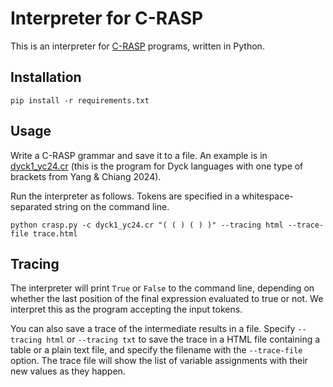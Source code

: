 # Interpreter for C-RASP

This is an interpreter for [C-RASP](https://arxiv.org/abs/2404.04393) programs, written in Python.

## Installation

```
pip install -r requirements.txt
```

## Usage

Write a C-RASP grammar and save it to a file. An example is in [dyck1_yc24.cr](https://github.com/coli-saar/c-rasp/blob/main/dyck1_yc24.cr)
(this is the program for Dyck languages with one type of brackets from Yang & Chiang 2024).

Run the interpreter as follows. Tokens are specified in a whitespace-separated string on the command line.

```
python crasp.py -c dyck1_yc24.cr "( ( ) ( ) )" --tracing html --trace-file trace.html
```

## Tracing

The interpreter will print `True` or `False` to the command line, depending on whether the last position of the final expression
evaluated to true or not. We interpret this as the program accepting the input tokens.

You can also save a trace of the intermediate results in a file. Specify `--tracing html` or `--tracing txt` to save the trace in
a HTML file containing a table or a plain text file, and specify the filename with the `--trace-file` option. The trace file will
show the list of variable assignments with their new values as they happen.

